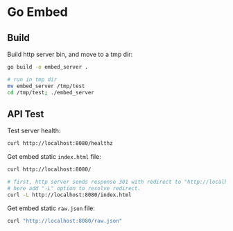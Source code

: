 # Go Embed

## Build

Build http server bin, and move to a tmp dir:

```sh
go build -o embed_server .

# run in tmp dir
mv embed_server /tmp/test
cd /tmp/test; ./embed_server
```

## API Test

Test server health:

```sh
curl http://localhost:8080/healthz
```

Get embed static `index.html` file:

```sh
curl http://localhost:8080/

# first, http server sends response 301 with redirect to "http://localhost:8080/";
# here add "-L" option to resolve redirect.
curl -L http://localhost:8080/index.html
```

Get embed static `raw.json` file:

```sh
curl "http://localhost:8080/raw.json"
```

